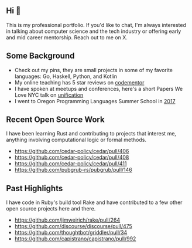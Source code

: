 ## Hi 👋

This is my professional portfolio. If you'd like to chat, I'm always interested in talking about computer science and the tech industry or offering early and mid career mentorship. Reach out to me on X.

## Some Background

* Check out my pins, they are small projects in some of my favorite languages: Go, Haskell, Python, and Kotlin
* My online teaching has 5 star reviews on [codementor](https://www.codementor.io/@svanderbleek)
* I have spoken at meetups and conferences, here's a short Papers We Love NYC talk on [unification](https://paperswelove.org/2018/video/sandy-vanderbleek-a-widespread-error-in-unification-algorithms/)
* I went to Oregon Programming Languages Summer School in [2017](https://www.cs.uoregon.edu/research/summerschool/summer17/participants.php)

## Recent Open Source Work

I have been learning Rust and contributing to projects that interest me, anything involving computational logic or formal methods.

* https://github.com/cedar-policy/cedar/pull/406
* https://github.com/cedar-policy/cedar/pull/408
* https://github.com/cedar-policy/cedar/pull/411
* https://github.com/pubgrub-rs/pubgrub/pull/146

## Past Highlights

I have code in Ruby's build tool Rake and have contributed to a few other open source projects here and there.

* https://github.com/jimweirich/rake/pull/264
* https://github.com/discourse/discourse/pull/475
* https://github.com/thoughtbot/griddler/pull/34
* https://github.com/capistrano/capistrano/pull/992
